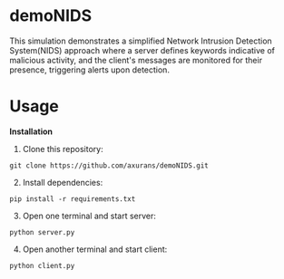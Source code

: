 # demoNIDS

This simulation demonstrates a simplified Network Intrusion Detection System(NIDS) approach where a server defines keywords indicative of malicious activity, and the client's messages are monitored for their presence, triggering alerts upon detection.

# Usage

**Installation**
1. Clone this repository:

```git clone https://github.com/axurans/demoNIDS.git```

2. Install dependencies:

```pip install -r requirements.txt```

3. Open one terminal and start server:

```python server.py```

4. Open another terminal and start client:

```python client.py```
